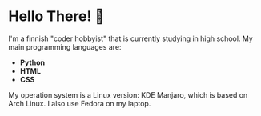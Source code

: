 <h1> Hello There! 👋</h1>
<p>I'm a finnish "coder hobbyist" that is currently studying in high school. My main programming languages are:</p>
<b><ul>
<li>
Python
</li>
<li>
HTML
</li>
<li>
CSS
</li>
</ul>
</b>
<p>My operation system is a Linux version: KDE Manjaro, which is based on Arch Linux.
I also use Fedora on my laptop.</p>
